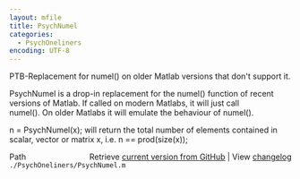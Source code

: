 ```yaml
---
layout: mfile
title: PsychNumel
categories:
  - PsychOneliners
encoding: UTF-8
---
```


PTB-Replacement for numel() on older Matlab versions that don't support it.  

PsychNumel is a drop-in replacement for the numel() function of recent  
versions of Matlab. If called on modern Matlabs, it will just call  
numel(). On older Matlabs it will emulate the behaviour of numel().  

n = PsychNumel(x); will return the total number of elements contained in  
scalar, vector or matrix x, i.e. n == prod(size(x));  



<div class="code_header" style="text-align:right;">
  <span style="float:left;">Path&nbsp;&nbsp;</span> <span class="counter">Retrieve <a href=
  "https://raw.github.com/Psychtoolbox-3/Psychtoolbox-3/beta/./PsychOneliners/PsychNumel.m">current version from GitHub</a> | View <a href=
  "https://github.com/Psychtoolbox-3/Psychtoolbox-3/commits/beta/./PsychOneliners/PsychNumel.m">changelog</a></span>
</div>
<div class="code">
  <code>./PsychOneliners/PsychNumel.m</code>
</div>
